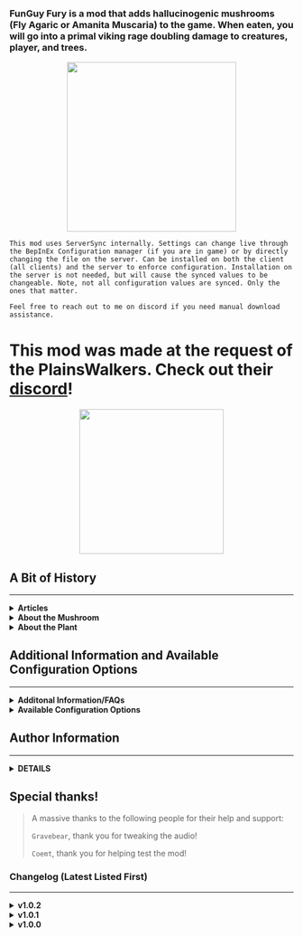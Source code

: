 ### FunGuy Fury is a mod that adds hallucinogenic mushrooms (Fly Agaric or Amanita Muscaria) to the game. When eaten, you will go into a primal viking rage doubling damage to creatures, player, and trees.

<div style="text-align: center;"><a href="https://i.imgur.com/nABnseC.png"><img src="https://i.imgur.com/nABnseC.png" href="https://i.imgur.com/nABnseC.png" width="300" height="300"></a></div>

`This mod uses ServerSync internally. Settings can change live through the BepInEx Configuration manager (if you are in game) or by directly changing the file on the server. Can be installed on both the client (all clients) and the server to enforce configuration. Installation on the server is not needed, but will cause the synced values to be changeable. Note, not all configuration values are synced. Only the ones that matter.`

`Feel free to reach out to me on discord if you need manual download assistance.`

# This mod was made at the request of the PlainsWalkers. Check out their [discord](https://discord.gg/cy4bSvNVX7)!

<div style="text-align: center;"><a href="https://discord.gg/cy4bSvNVX7"><img src="https://i.imgur.com/MlJ2G2j.png" href="https://i.imgur.com/MlJ2G2j.png" width="256" height="256"></a></div>

## A Bit of History

---

<details>
<summary><b>Articles</b></summary>

These articles debate that the mushroom was even the cause of the trancelike berserker state. Though, some still say it
was the hallucinogenic properties of the mushroom that caused the berserker state.

* [Crazed Viking warriors may have been high on henbane](https://sciencenorway.no/drugs-history-plants/crazed-viking-warriors-may-have-been-high-on-henbane/1571431)
* [Viking berserkers may have used henbane to induce trance-like state](https://arstechnica.com/science/2019/09/viking-berserkers-may-have-used-henbane-to-induce-trance-like-state/)

</details>

<details>
<summary><b>About the Mushroom</b></summary> 
<a href="https://upload.wikimedia.org/wikipedia/commons/thumb/3/32/Amanita_muscaria_3_vliegenzwammen_op_rij.jpg/1280px-Amanita_muscaria_3_vliegenzwammen_op_rij.jpg"><img src="https://upload.wikimedia.org/wikipedia/commons/thumb/3/32/Amanita_muscaria_3_vliegenzwammen_op_rij.jpg/1280px-Amanita_muscaria_3_vliegenzwammen_op_rij.jpg" href="https://upload.wikimedia.org/wikipedia/commons/thumb/3/32/Amanita_muscaria_3_vliegenzwammen_op_rij.jpg/1280px-Amanita_muscaria_3_vliegenzwammen_op_rij.jpg" width="350" height="300"></a>

* [Amanita muscaria](https://en.wikipedia.org/wiki/Amanita_muscaria)

</details>

<details>
<summary><b>About the Plant</b></summary> 
<a href="http://t2.gstatic.com/licensed-image?q=tbn:ANd9GcSSp1um5pxyQn6uXL98nVC1iZuSGScHJJSYmFhX6Ix9Qf_2Q0hOOJRIo3mMFU38H4dUEWnSKjDy-HSggzA"><img src="http://t2.gstatic.com/licensed-image?q=tbn:ANd9GcSSp1um5pxyQn6uXL98nVC1iZuSGScHJJSYmFhX6Ix9Qf_2Q0hOOJRIo3mMFU38H4dUEWnSKjDy-HSggzA" href="http://t2.gstatic.com/licensed-image?q=tbn:ANd9GcSSp1um5pxyQn6uXL98nVC1iZuSGScHJJSYmFhX6Ix9Qf_2Q0hOOJRIo3mMFU38H4dUEWnSKjDy-HSggzA" width="350" height="300"></a>

* [Hyoscyamus niger](https://en.wikipedia.org/wiki/Hyoscyamus_niger)

</details>

## Additional Information and Available Configuration Options

---
<details>
<summary><b>Additonal Information/FAQs</b></summary>

> > `How long does it take for the mushroom to grow back?`
>  * 8 days (in-game) approx 14400 seconds
> > `Why doesn't all of my armor turn red?`
>  * Technically, the portion of your armor that is not turning red, is a material placed over the player skin. This
     will be fixed in a future update.
> > `Where can I find the mushroom?`
>  * The mushroom can be found in the swamp biome. It is a rare spawn. No, this is not configurable.
</details>

<details>
<summary><b>Available Configuration Options</b></summary>

Please note that not all configuration options are listed, only the ones that matter the most and are not from the
ItemManager (which allows basic configuration of the Agaric Mushroom Hat Item.

`[1 - General]`

* Lock Configuration [Synced with Server]
    * If on, the configuration is locked and can be changed by server admins only.
        * Default value:  On
* Damage Boost [Synced with Server]
    * Damage multiplier gained from eating the mushroom. Applies to creatures, players, and trees.
        * Default value:  2

`[2 - Berserk Effect]`

* Cooldown [Synced with Server]
    * Cooldown in seconds between each use of the effect. Prevents eating the food if the cooldown is not over. Displays
      the cooldown when failed to eat the food. Tweak the Cooldown Message to change the message displayed.
        * Default value:  15
* Duration [Synced with Server]
    * Duration in seconds of the berserker effect.
        * Default value:  15
* Start Message [Not Synced with Server]
    * Message displayed when the berserk effect starts.
        * Default value:  Damage increased at the cost of health!
* Stop Message [Not Synced with Server]
    * Message displayed when the berserk effect ends.
        * Default value:  Empty
* Cooldown Message [Not Synced with Server]
    * Message displayed when the cooldown is not over. {0} is replaced by the remaining time in seconds.
        * Default value:  You are still recovering from your last berserk rage! {0} remaining.
* Effect Tooltip [Not Synced with Server]
    * Tooltip shown when hovering over the Fly Agaric mushroom to describe the effect.
        * Default value:  <color=red>Increase damage x2, but at the cost of health loss over time</color>
* Damage Per Hit [Synced with Server]
    * Damage taken per hit while berserk. Set to 0 to disable damage.
        * Default value:  5
* Damage Interval [Synced with Server]
    * Interval in seconds between each damage taken while berserk.
        * Default value:  1

`[Fly Agaric Mushroom]`

* Weight [Synced with Server]
    * Weight of the Fly Agaric Mushroom.
        * Default value:  0.1
* Trader Value [Synced with Server]
    * Trader value of the Fly Agaric Mushroom.
        * Default value:  0

</details>

## Author Information

---
<details>
<summary><b>DETAILS</b></summary>

### Azumatt

`DISCORD:` Azumatt#2625

`STEAM:` https://steamcommunity.com/id/azumatt/

For Questions or Comments, find me in the Odin Plus Team Discord or in mine:

[![https://i.imgur.com/XXP6HCU.png](https://i.imgur.com/XXP6HCU.png)](https://discord.gg/Pb6bVMnFb2)
<a href="https://discord.gg/pdHgy6Bsng"><img src="https://i.imgur.com/Xlcbmm9.png" href="https://discord.gg/pdHgy6Bsng" width="175" height="175"></a>


</details>

## Special thanks!

> A massive thanks to the following people for their help and support:
> 
> `Gravebear`, thank you for tweaking the audio!
>
> `Coemt`, thank you for helping test the mod!

### Changelog (Latest Listed First)

---
<details>
<summary><b>v1.0.2</b></summary>

> - Some spawning fixes.
> - Update to Latest ItemManager
</details>

<details>
<summary><b>v1.0.1</b></summary>

> - README fix
</details>

<details>
<summary><b>v1.0.0</b></summary>

> - Initial Release
</details>